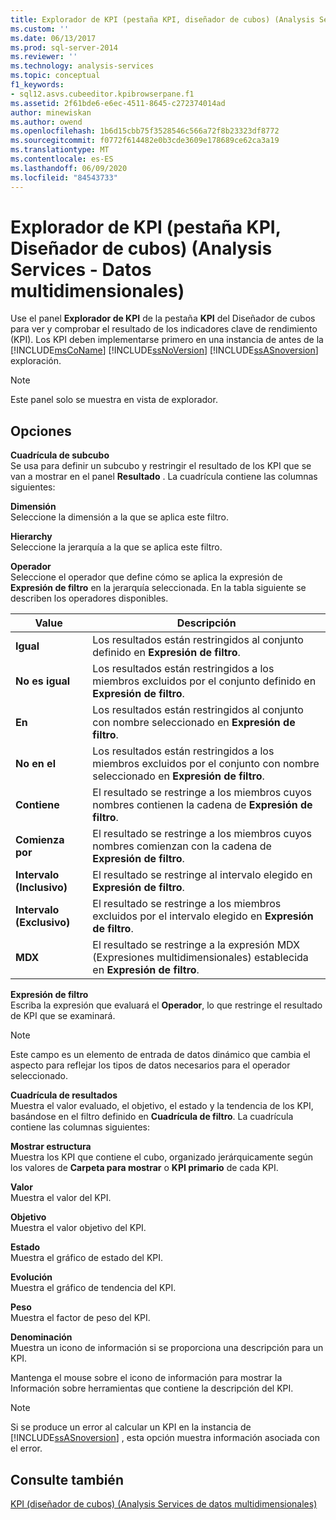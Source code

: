 ```yaml
---
title: Explorador de KPI (pestaña KPI, diseñador de cubos) (Analysis Services-datos multidimensionales) | Microsoft Docs
ms.custom: ''
ms.date: 06/13/2017
ms.prod: sql-server-2014
ms.reviewer: ''
ms.technology: analysis-services
ms.topic: conceptual
f1_keywords:
- sql12.asvs.cubeeditor.kpibrowserpane.f1
ms.assetid: 2f61bde6-e6ec-4511-8645-c272374014ad
author: minewiskan
ms.author: owend
ms.openlocfilehash: 1b6d15cbb75f3528546c566a72f8b23323df8772
ms.sourcegitcommit: f0772f614482e0b3cde3609e178689ce62ca3a19
ms.translationtype: MT
ms.contentlocale: es-ES
ms.lasthandoff: 06/09/2020
ms.locfileid: "84543733"
---
```

# <a name="kpi-browser-kpis-tab-cube-designer-analysis-services---multidimensional-data"></a>Explorador de KPI (pestaña KPI, Diseñador de cubos) (Analysis Services - Datos multidimensionales)
  Use el panel **Explorador de KPI** de la pestaña **KPI** del Diseñador de cubos para ver y comprobar el resultado de los indicadores clave de rendimiento (KPI). Los KPI deben implementarse primero en una instancia de antes de la [!INCLUDE[msCoName](../includes/msconame-md.md)] [!INCLUDE[ssNoVersion](../includes/ssnoversion-md.md)] [!INCLUDE[ssASnoversion](../includes/ssasnoversion-md.md)] exploración.  
  
> [!NOTE]  
>  Este panel solo se muestra en vista de explorador.  
  
## <a name="options"></a>Opciones  
 **Cuadrícula de subcubo**  
 Se usa para definir un subcubo y restringir el resultado de los KPI que se van a mostrar en el panel **Resultado** . La cuadrícula contiene las columnas siguientes:  
  
 **Dimensión**  
 Seleccione la dimensión a la que se aplica este filtro.  
  
 **Hierarchy**  
 Seleccione la jerarquía a la que se aplica este filtro.  
  
 **Operador**  
 Seleccione el operador que define cómo se aplica la expresión de **Expresión de filtro** en la jerarquía seleccionada. En la tabla siguiente se describen los operadores disponibles.  
  
|Value|Descripción|  
|-----------|-----------------|  
|**Igual**|Los resultados están restringidos al conjunto definido en **Expresión de filtro**.|  
|**No es igual**|Los resultados están restringidos a los miembros excluidos por el conjunto definido en **Expresión de filtro**.|  
|**En**|Los resultados están restringidos al conjunto con nombre seleccionado en **Expresión de filtro**.|  
|**No en el**|Los resultados están restringidos a los miembros excluidos por el conjunto con nombre seleccionado en **Expresión de filtro**.|  
|**Contiene**|El resultado se restringe a los miembros cuyos nombres contienen la cadena de **Expresión de filtro**.|  
|**Comienza por**|El resultado se restringe a los miembros cuyos nombres comienzan con la cadena de **Expresión de filtro**.|  
|**Intervalo (Inclusivo)**|El resultado se restringe al intervalo elegido en **Expresión de filtro**.|  
|**Intervalo (Exclusivo)**|El resultado se restringe a los miembros excluidos por el intervalo elegido en **Expresión de filtro**.|  
|**MDX**|El resultado se restringe a la expresión MDX (Expresiones multidimensionales) establecida en **Expresión de filtro**.|  
  
 **Expresión de filtro**  
 Escriba la expresión que evaluará el **Operador**, lo que restringe el resultado de KPI que se examinará.  
  
> [!NOTE]  
>  Este campo es un elemento de entrada de datos dinámico que cambia el aspecto para reflejar los tipos de datos necesarios para el operador seleccionado.  
  
 **Cuadrícula de resultados**  
 Muestra el valor evaluado, el objetivo, el estado y la tendencia de los KPI, basándose en el filtro definido en **Cuadrícula de filtro**. La cuadrícula contiene las columnas siguientes:  
  
 **Mostrar estructura**  
 Muestra los KPI que contiene el cubo, organizado jerárquicamente según los valores de **Carpeta para mostrar** o **KPI primario** de cada KPI.  
  
 **Valor**  
 Muestra el valor del KPI.  
  
 **Objetivo**  
 Muestra el valor objetivo del KPI.  
  
 **Estado**  
 Muestra el gráfico de estado del KPI.  
  
 **Evolución**  
 Muestra el gráfico de tendencia del KPI.  
  
 **Peso**  
 Muestra el factor de peso del KPI.  
  
 **Denominación**  
 Muestra un icono de información si se proporciona una descripción para un KPI.  
  
 Mantenga el mouse sobre el icono de información para mostrar la Información sobre herramientas que contiene la descripción del KPI.  
  
> [!NOTE]  
>  Si se produce un error al calcular un KPI en la instancia de [!INCLUDE[ssASnoversion](../includes/ssasnoversion-md.md)] , esta opción muestra información asociada con el error.  
  
## <a name="see-also"></a>Consulte también  
 [KPI &#40;diseñador de cubos&#41; &#40;Analysis Services de datos multidimensionales&#41;](kpis-cube-designer-analysis-services-multidimensional-data.md)  
  
  
